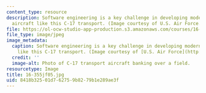 ```yaml
---
content_type: resource
description: Software engineering is a key challenge in developing modern military
  aircraft like this C-17 transport. (Image courtesy of U.S. Air Force.)
file: https://ol-ocw-studio-app-production.s3.amazonaws.com/courses/16-355j-software-engineering-concepts-fall-2005/8418b32501d762759b8279b1e289ae3f_16-355jf05.jpg
file_type: image/jpeg
image_metadata:
  caption: Software engineering is a key challenge in developing modern military aircraft
    like this C-17 transport. (Image courtesy of [U.S. Air Force](http://www.af.mil/).)
  credit: ''
  image-alt: Photo of C-17 transport aircraft banking over a field.
resourcetype: Image
title: 16-355jf05.jpg
uid: 8418b325-01d7-6275-9b82-79b1e289ae3f
---
```

